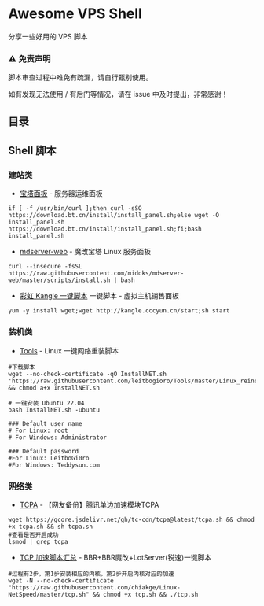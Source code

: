 # Awesome VPS Shell

分享一些好用的 VPS 脚本

### ⚠ 免责声明

脚本审查过程中难免有疏漏，请自行甄别使用。

如有发现无法使用 / 有后门等情况，请在 issue 中及时提出，非常感谢！

## 目录



## Shell 脚本

### 建站类

* [宝塔面板](https://www.bt.cn/) - 服务器运维面板

```shell
if [ -f /usr/bin/curl ];then curl -sSO https://download.bt.cn/install/install_panel.sh;else wget -O install_panel.sh https://download.bt.cn/install/install_panel.sh;fi;bash install_panel.sh
```

* [mdserver-web](https://github.com/midoks/mdserver-web) - 魔改宝塔 Linux 服务面板

```shell
curl --insecure -fsSL https://raw.githubusercontent.com/midoks/mdserver-web/master/scripts/install.sh | bash
```

* [彩虹 Kangle 一键脚本](http://kangle.cccyun.cn/) 一键脚本 - 虚拟主机销售面板

```shell
yum -y install wget;wget http://kangle.cccyun.cn/start;sh start
```

### 装机类

* [Tools](https://github.com/leitbogioro/Tools) - Linux 一键网络重装脚本

```shell
#下载脚本
wget --no-check-certificate -qO InstallNET.sh 'https://raw.githubusercontent.com/leitbogioro/Tools/master/Linux_reinstall/InstallNET.sh' && chmod a+x InstallNET.sh

# 一键安装 Ubuntu 22.04
bash InstallNET.sh -ubuntu

### Default user name
# For Linux: root
# For Windows: Administrator

### Default password
#For Linux: LeitboGi0ro
#For Windows: Teddysun.com
```

### 网络类

* [TCPA](https://github.com/ivmm/TCPA) - 【网友备份】腾讯单边加速模块TCPA

```shell
wget https://gcore.jsdelivr.net/gh/tc-cdn/tcpa@latest/tcpa.sh && chmod +x tcpa.sh && sh tcpa.sh
#查看是否开启成功
lsmod | grep tcpa
```

* [TCP 加速脚本汇总](https://www.moerats.com/archives/387/) - BBR+BBR魔改+LotServer(锐速)一键脚本

```shell
#过程有2步，第1步安装相应的内核，第2步开启内核对应的加速
wget -N --no-check-certificate "https://raw.githubusercontent.com/chiakge/Linux-NetSpeed/master/tcp.sh" && chmod +x tcp.sh && ./tcp.sh
```

